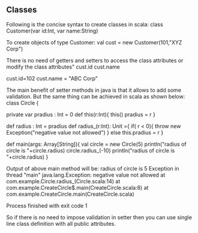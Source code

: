 ## Classes

Following is the concise syntax to create classes in scala:
class Customer(var id:Int, var name:String)

To create objects of type Customer:
val cust = new Customer(101,"XYZ Corp")

There is no need of getters and setters to access the class attributes or modify the class attributes"
cust.id
cust.name

cust.id=102
cust.name = "ABC Corp"

The main benefit of setter methods in java is that it allows to add some validation. But the same thing can be achieved in scala as shown below:
class Circle {

  private var pradius : Int = 0
  def this(r:Int){
    this()
    pradius = r
  }

  def radius : Int = pradius
  def radius_(r:Int): Unit ={
    if( r < 0){
      throw new Exception("negative value not allowed")
    } else
    this.pradius = r
  }
  
  def main(args: Array[String]){
    val circle = new Circle(5)
    println("radius of circle is "+circle.radius)
    circle.radius_(-10)
    println("radius of circle is "+circle.radius)
  }
  
 Output of above main method will be:
 radius of circle is 5
 Exception in thread "main" java.lang.Exception: negative value not allowed
	at com.example.Circle.radius_(Circle.scala:14)
	at com.example.CreateCircle$.main(CreateCircle.scala:8)
	at com.example.CreateCircle.main(CreateCircle.scala)

Process finished with exit code 1

So if there is no need to impose validation in setter then you can use single line class definition with all public attributes.

